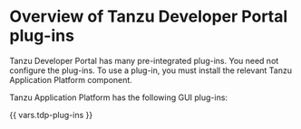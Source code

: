 # Overview of Tanzu Developer Portal plug-ins

Tanzu Developer Portal has many pre-integrated plug-ins. You need not configure the plug-ins.
To use a plug-in, you must install the relevant Tanzu Application Platform component.

Tanzu Application Platform has the following GUI plug-ins:

{{ vars.tdp-plug-ins }}

